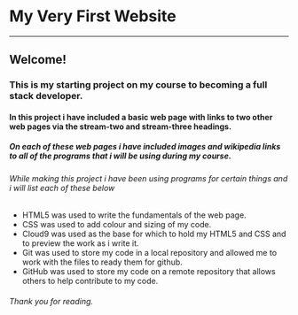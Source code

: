 # My Very First Website
---

## Welcome!

### This is my starting project on my course to becoming a full stack developer.

#### In this project i have included a basic web page with links to two other web pages via the stream-two and stream-three headings.

##### On each of these web pages i have included images and wikipedia links to all of the programs that i will be using during my course.

###### While making this project i have been using programs for certain things and i will list each of these below
- HTML5 was used to write the fundamentals of the web page.
- CSS was used to add colour and sizing of my code.
- Cloud9 was used as the base for which to hold my HTML5 and CSS and to preview the work as i write it.
- Git was used to store my code in a local repository and allowed me to work with the files to ready them for github.
- GitHub was used to store my code on a remote repository that allows others to help contribute to my code.

###### Thank you for reading.